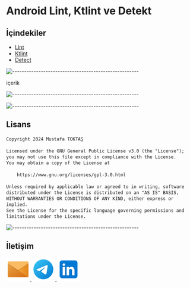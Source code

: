 # Android Lint, Ktlint ve Detekt

## **İçindekiler**

- [Lint](#android)
- [Ktlint](#jetpack-compose)
- [Detect](#kotlin)


![-----------------------------------------------------](../../../Readme%20Resources/Çizgi.png)

içerik

![-----------------------------------------------------](../../../Readme%20Resources/Çizgi.png)


![-----------------------------------------------------](../../../Readme%20Resources/Çizgi.png)

## Lisans
    Copyright 2024 Mustafa TOKTAŞ

    Licensed under the GNU General Public License v3.0 (the "License");
    you may not use this file except in compliance with the License.
    You may obtain a copy of the License at

        https://www.gnu.org/licenses/gpl-3.0.html

    Unless required by applicable law or agreed to in writing, software
    distributed under the License is distributed on an "AS IS" BASIS,
    WITHOUT WARRANTIES OR CONDITIONS OF ANY KIND, either express or implied.
    See the License for the specific language governing permissions and
    limitations under the License.


![-----------------------------------------------------](../../../Readme%20Resources/Çizgi.png)

## İletişim

<a href="mailto:info@mustafatoktas.com"              target="_blank"> <img src="./../../../Readme Resources/İletişim/Mail.png"   alt="Mail"     width="64" height="64"/> </a>
<a href="https://t.me/mustafatoktas00"               target="_blank"> <img src="../../../Readme Resources/İletişim/Telegram.png" alt="Telegram" width="64" height="64"/> </a>
<a href="https://www.linkedin.com/in/mustafatoktas/" target="_blank"> <img src="../../../Readme Resources/İletişim/LinkedIn.png" alt="LinkedIn" width="64" height="64"/> </a>